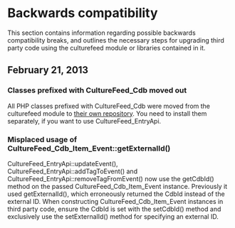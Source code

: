 # Backwards compatibility #

This section contains information regarding possible backwards compatibility breaks, and
outlines the necessary steps for upgrading third party code using the culturefeed module or
libraries contained in it.

## February 21, 2013 ##

### Classes prefixed with CultureFeed_Cdb moved out ###

All PHP classes prefixed with CultureFeed_Cdb were moved from the culturefeed module
to [their own repository][cultuurnet\cdb]. You need to install them separately, if you want
to use CultureFeed_EntryApi.

### Misplaced usage of CultureFeed\_Cdb_Item_Event::getExternalId() ###

CultureFeed_EntryApi::updateEvent(), CultureFeed_EntryApi::addTagToEvent() and
CultureFeed_EntryApi::removeTagFromEvent() now use the getCdbId() method on the
passed CultureFeed_Cdb_Item_Event instance. Previously it used getExternalId(),
which erroneously returned the CdbId instead of the external ID. When constructing
CultureFeed_Cdb_Item_Event instances in third party code, ensure the CdbId is set
with the setCdbId() method and exclusively use the setExternalId() method
for specifying an external ID.

[cultuurnet\cdb]: https://github.com/cultuurnet/cdb
